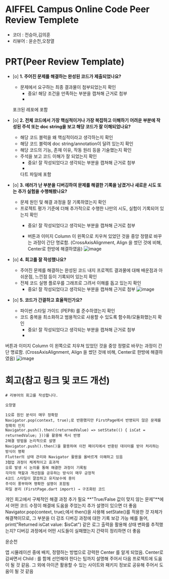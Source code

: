 # AIFFEL Campus Online Code Peer Review Templete
- 코더 : 전승아,김의훈
- 리뷰어 : 윤순천,오창열


# PRT(Peer Review Template)
- [o]  **1. 주어진 문제를 해결하는 완성된 코드가 제출되었나요?**
    - 문제에서 요구하는 최종 결과물이 첨부되었는지 확인
        - 중요! 해당 조건을 만족하는 부분을 캡쳐해 근거로 첨부
        - 
    포크된 레포에 포함
- [o]  **2. 전체 코드에서 가장 핵심적이거나 가장 복잡하고 이해하기 어려운 부분에 작성된 
주석 또는 doc string을 보고 해당 코드가 잘 이해되었나요?**
    - 해당 코드 블럭을 왜 핵심적이라고 생각하는지 확인
    - 해당 코드 블럭에 doc string/annotation이 달려 있는지 확인
    - 해당 코드의 기능, 존재 이유, 작동 원리 등을 기술했는지 확인
    - 주석을 보고 코드 이해가 잘 되었는지 확인
        - 중요! 잘 작성되었다고 생각되는 부분을 캡쳐해 근거로 첨부
        - 
        다트 파일에 포함
- [o]  **3. 에러가 난 부분을 디버깅하여 문제를 해결한 기록을 남겼거나
새로운 시도 또는 추가 실험을 수행해봤나요?**
    - 문제 원인 및 해결 과정을 잘 기록하였는지 확인
    - 프로젝트 평가 기준에 더해 추가적으로 수행한 나만의 시도, 
    실험이 기록되어 있는지 확인
        - 중요! 잘 작성되었다고 생각되는 부분을 캡쳐해 근거로 첨부
          
        - 버튼과 이미지 Column 이 왼쪽으로 치우쳐 있었던 것을 중앙 정렬로 바꾸는 과정이 간단 명료함. (CrossAxisAlignment, Align 을 썼던 것에 비해, Center로 한방에 해결하였음)
![image](https://github.com/user-attachments/assets/15e2093c-0957-4ca8-842e-2081a50eb195)
        
- [o]  **4. 회고를 잘 작성했나요?**
    - 주어진 문제를 해결하는 완성된 코드 내지 프로젝트 결과물에 대해
    배운점과 아쉬운점, 느낀점 등이 기록되어 있는지 확인
    - 전체 코드 실행 플로우를 그래프로 그려서 이해를 돕고 있는지 확인
        - 중요! 잘 작성되었다고 생각되는 부분을 캡쳐해 근거로 첨부
        ![image](https://github.com/user-attachments/assets/cc566de2-7b5a-43bf-b5f8-2276f5da3314)


- [o]  **5. 코드가 간결하고 효율적인가요?**
    - 파이썬 스타일 가이드 (PEP8) 를 준수하였는지 확인
    - 코드 중복을 최소화하고 범용적으로 사용할 수 있도록 함수화/모듈화했는지 확인
        - 중요! 잘 작성되었다고 생각되는 부분을 캡쳐해 근거로 첨부
        - 
버튼과 이미지 Column 이 왼쪽으로 치우쳐 있었던 것을 중앙 정렬로 바꾸는 과정이 간단 명료함. (CrossAxisAlignment, Align 을 썼던 것에 비해, Center로 한방에 해결하였음)
![image](https://github.com/user-attachments/assets/15e2093c-0957-4ca8-842e-2081a50eb195)
# 회고(참고 링크 및 코드 개선)
```
# 리뷰어의 회고를 작성합니다.

오창열

1️오류 원인 분석이 매우 정확함
Navigator.pop(context, true);로 반환했지만 FirstPage에서 반영되지 않은 문제를 정확히 인지
Navigator.push().then((returnedValue) => setState(() { isCat = returnedValue; }))를 활용해 즉시 반영
2️해결 방법을 논리적으로 설명
Navigator.push().then()을 활용하여 이전 페이지에서 반환된 데이터를 받아 처리하는 방식이 명확
Flutter의 상태 관리와 Navigator 활용을 올바르게 이해하고 있음
3️협업 과정이 체계적이고 효과적
오류 발생 시 논의를 통해 해결한 과정이 기록됨
각자의 역할과 개선점을 공유하는 방식이 매우 긍정적
4️코드 스타일이 깔끔하고 유지보수에 용이
주석이 풍부하며 명확한 설명이 포함됨
파일 분리 (FirstPage.dart import) → 구조화된 코드
```
개인 회고에서 구체적인 해결 과정 추가 필요
**"True/False 값이 맞지 않는 문제"**에서 어떤 코드 수정이 해결에 도움을 주었는지 추가 설명이 있으면 더 좋음
Navigator.pop(context, true);에서 then()을 사용해 setState()를 적용한 것 자체가 해결책이므로, 그 부분을 더 강조
디버깅 과정에 대한 기록 보강 가능
예를 들어, print("Returned isCat value: $isCat") 같은 로그 출력을 활용해 상태 변화를 추적했는지?
디버깅 과정에서 어떤 시도들이 실패했는지 간략히 정리하면 더 좋음


윤순천

앱 시뮬레이션 중에 배치, 정렬하는 방법으로 강력한 Center 를 알게 되었음. Center로 감싸면서 Child : 를 함께 선언해야 한다는 팁까지 설명해 주어서 다음 프로젝트에 도움이 될 것 같음.
그 외에 아이콘 활용할 수 있는 사이트와 패키지 정보로 공유해 주어서 도움이 될 것 같음
